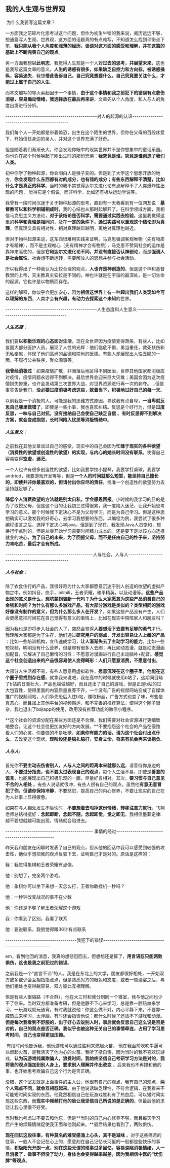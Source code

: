 ## 我的人生观与世界观

​	为什么我要写这篇文章？

​	一方面我之前碎片化思考过这个问题，但作为初生牛犊的我来说，阅历远远不够，想通篇写人生观、世界观，这方面的话题真的有点难写，不知道怎么找到平衡点下笔，**我只能从我个人角度和浅薄的经历，谈谈对这方面的感受和理解，并在这篇的基础上不断完善自己的观点**。

​	另一方面我想**以此明志**，我觉得人生观是一个人**对过去的思考，并展望未来**，这也是我写这篇文章的意义。**人生的诱惑有很多，如果缺乏自控力和方向标，被诱惑操纵，容易迷失**，我想**借此告诉自己，自己究竟想要什么，自己究竟要关注什么，才能过上属于自己的人生**。

​	而本文编写的导火索起因于一个事情，**由于这个事情和我之前犯下的错误有点悲伤消极，容易煽动情绪，我选择放在最后再来讲**，文章先从个人角度，和人与人的角度出发进行分析。

---------------------------------------------对人的起源的认识----------------------------------------------

​	我们每个人一开始都是带着惊恐，出生在这个陌生的世界，但你在父母的百般疼爱下，开始信任身边的亲人，并对这个世界充满了好奇。

​	但是随着我们渐渐长大，你会发现你眼中的现实世界并不是你想象中的童话乐园。你也许在那个时候唤起了刚出生时的那份恐惧：**我究竟是谁，究竟是谁创造了我们人类。**

​	初中你学了物种起源，你会明白人是猴子变的。但是到了大学这个思想开放的地方，**你会发现什么东西都有对的成分，也有错的成分；有些东西解释不清楚，比如什么才是真正的科学**。当时的我不禁觉得达尔文进化论有点解释不了人类爆炸性出现的问题， 觉得它是个假说，而非科学，比如还有板块运动学说等。

​	我曾有一段时间沉迷于关于物种起源的思考，直到有一天我看到有一位网友说：**基督教可以和科学相辅相成时**，我的心结也从那时起解开了。在科学领域方面，我相信马克思主义方法论，**对于该结论是否科学，需要通过实践去检验**。这里我觉得这里的**科学和真理是相同**的，及在**一定的条件下，通过实践可以重现这个结论即为真理**，但真理又具有相对性，相对真理越辩越明，离绝对真理也越近。

​	但对于物种起源来说，这东西很难用实践来证明。马克思强调客观唯物（先有物质才有精神），而不是主观唯心（先有精神才会有物质），马克思不赞同社会的运作是靠神来驱使的，但是**它和达尔文进化论不同，并没有直接否认神创论**，而是**强调人是社会属性**，社会想不断运转，需要解放人的思想并参与社会活动。

​	所以我得出了一种我认为比较合理的观点，**人也许是神创造的**，但是这个神和基督教里的上帝，天主教真主安拉是不同的。神也许就是在宇宙的最深处，是一切生命的起源，它也许是以物质而存在。

​	这样的解释，你似乎会更加安心，因为**相信这世界**上有一种**超出我们人类现如今可以理解的东西**，人类才会**有兴趣，有动力去探索这个未知**的世界。

---------------------------------------------人生态度和人生意义-------------------------------------------

##### 人生态度：

​	我们要**以积极乐观的心态面对生活**，现在全世界因为疫情变得萧条，有些人，比如各国大部分医护人员，展现了人性的光辉：他们临危不惧，勇当重任，救死扶伤和无私奉献，体现了他们高尚的品德和崇尚的医德。有些人却展现出人性丑陋的一面，不履行公共秩序，聚众闹事等。

​	**我曾经消极过**：如果疫情扩散，非洲落后地区得不到医治，世界其他国家都消极应对疫情，疫情问题永远得不到解决，最后世界会迎来巨大灾难；美国会因为这次疫情损失惨重，也许会发动第三次世界大战，对世界资源进行再一次的剥夺。...但是事实告诉我们，**没必要过度消极考虑这些，就着当下，积极地过好自己的每一天**。

​	以前我是一个消极的人，可能是我的思维方式原因，导致我有点自卑，**一自卑就反思自己哪里做错了**，即使是一些小事，我也喜欢纠结。反思是个好行为，但是**过度反思，一味与自己对抗，没有接纳自己会使自己缺乏自信** 。**有时反思得不到解决方案，就会变成抱怨，长时间陷入忧思等消极情绪中**。



##### 人生意义：

​	之前我在其他文章谈过自己的感受，现实中的自己会因为**忙碌于现实的各种欲望（消费性的欲望或创造性的欲望）的实现，与内心的她长时间没有联系**，使得自己容易变得**空虚，迷茫**。

​	一个人也许有很多创造性的欲望，比如我要学拉小提琴，我要学打桌球，我要学andriod，我要游戏开发等等，但是**一个人的时间就那么短暂，能坚持自己擅长的，即使并非你最喜欢的，但请付出你应尽的责任**，找准一个创造性的欲望努力去坚持就足够了。

​	**降低个人消费欲望的方法就是别太自私，学会感恩回报**。小时候的我学习的目的是为了取悦父母，但是这个目的让我初三过得很累，我一度陷入迷茫，让我开始思考学习的意义。那个时候我下定决心不是为父母学习，而是为自己学习。但是这种思想确实可以激发我的好奇心，去学习我想要的东西。以编程为例，我尝试了很多种编程语言之后，选择下定决心学java，但是到了现在，我发现Java人员饱和，想换行学点别的，但是从零开始学习需要时间精力成本的。还是要下定以该方向选择就业的决心，**为了自己的未来，为了回报父母，而不是任由自己的性子来，坚持努力肯吃苦，最后才会有所成。**

-------------------------------------------人与社会，人与人------------------------------------------------

##### 人与社会：	

​	除了衣食住行的产品，我很好奇为什么大家都愿意沉迷于别人创造的欲望的虚拟产物之中，例如抖音，快手，bilibili，王者荣耀，和平精英，以及动漫等。**这些产品出现的意义是什么，想坑蒙拐骗新一代吗？为什么大家愿意为这些产品消费自己的金钱和时间？为什么有那么多游戏产品，有大部分游戏是类似的？类型相同的游戏好像没有制作的意义，但为什么那么多人在开发？**。如果这些产品没有产生，人们会更愿意把时间花在自己觉得有意义的事情上，比如在现实中陪陪家人和朋友吗？

​	因为我也是即将步入社会的人了，突然会觉得**人要想活下去要有足够的勇气**才行。我理解大家都是为了生存，他们通过**研究用户的弱点**，**开发出容易让人上瘾的产品** ：比如一些培训机构，宣传速成学习，**让人渐渐失去了主动学习的能力**。比如一些短视频，明明没有什么营养，但是却有很多人去刷；再比如动态漫，就是动态漫画加配音，它解决了自己懒惰的习性：不愿意对漫画进行自己主动脑补+配音。**感觉这个社会创造出来的产品很容易使人变得畸形：人们只愿意消费，不愿意付出**。

​	大部分人生活都不易，有些人愿意用虚拟软件，**愿意沉浸在这个圈子里，他能在这个圈子里找到存在感**。就拿我来说吧，我在高中的时候就使用b站了，这期间目睹了b站的日渐壮大，产品也越做越好，而且还出了自己的游戏，但是正是b站的过大包容性，使得里面的内容质量良莠不齐，一个没有广告的视频网站变成了自媒体推广的视频网站，人们争先恐后入住b站，赚取粉丝，广告方式也变了味，有些是真恶心。而且加上其他平台的视频搬运，和不完善的推荐算法，使得这个圈子很杂，我也退出了b站app的使用，改用没有推荐功能的微信小程序。

​	**这个社会的资源分配在某些方面还是不合理，我们需要对社会资源进行更细致地整合，让这个社会往更加友好的方向发展。**不要抱怨这个社会的产品在侵蚀着人们的心灵，你要做的不是吐槽，**如果你有能力的话，请为这个社会付出点什么**，去改变这个现状。**现阶段还是稳扎稳打，安身立命，将来有机会再来谈抱负**。



##### 人与人:

​	首先你**不要主动去伤害别人**，**人与人之间的距离本来就那么远**，请善待你身边的人，**不要过分指责，也不要太过表现自己的观点**，每个人生活不易，即使是**善意的谎言**，也能展现出自己积极乐观的一面，尽量好言相对。
​	其次，**要习惯与自己意见不合的人相处** 。有些人说话就很冲，有些人很有自己的观点，虽然他**有意无意冒犯了你，但请你保持冷静**，不要怒怼，提高自己的内心修养，不要让现实的自己在为人处事上显得疲惫。

​	如果在与人相处发生不愉快时，**不要想着去甩掉这份情绪，转移注意力就行**。飞翔老师总结得挺好：**念起即断，念起不随，念起即觉，觉之即无**。我相信墨菲定律:越不要想就越可能出现，情绪就会陷进去。

------------------------------------------- 事情的经过-----------------------------------------------

​	昨天我和朋友在闲聊时发表了自己的观点，但从他的回话中我可以感受到较强的攻击性，他似乎想把我的观点反驳下去，证明自己才是对的。原话是这样的：

我：我觉得象棋和王者荣耀有点像。

他：别想了，完全两个游戏。

他：象棋你可以坐下来想一天怎么打，王者你敢挂机一秒吗？

他：一秒钟改变战况的事不在少数

他：你还是不够了解王者荣耀这个游戏

我：你看到了区别，我看了联系

他：要说联系，我倒觉得跟36计有点联系

-----------------------------------我犯下的错误----------------------------------------------------

​	em，看到他回的消息，我真的想怒怼回去，但想想还是算了，**用言语怼只能两败俱伤，这也是我之前犯过的错误**。

​	之前我是一个“直言不讳”的人。我是在东北上的大学，朋友都很好相处，一开始双方或多或少会互相指指点点，但是熟悉对方的眼色和态度，或者一顿酒宴之后，与他们相处也变得越容易，双方彼此互相理解。

​	但是有些人很隔路（不合群），他在大三时和我分到同一个寝室，我与他之间也少不了往来。当时双方都准备考研，但是他静不下心来学习，总是靠一腔热血来学习，一玩游戏就玩通宵。有时我就说他：你这么做不对，内心平静下来，不要靠一腔热血来学习，太浮躁。有时还会指责他说：都什么时候了还放不下游戏和动漫。**但是每次我看到不舒服的，出于好心去说别人时，事后就会反思自己这么说是否是对的，自己的观点是否正确，我似乎也被这种无关自己的事情牵连，占用了学习思考时间，自己也变得更加压抑。**

​	有段时间他告诉我，他玩游戏可以通过胜利来燃起火苗， 他在我面前吹吹牛逼可以燃起火苗，是我浇灭了他内心的火苗。我听了挺自责，因为当时的我不喜欢玩游戏，**认为玩游戏纯属欺骗人，浪费时间，我始终坚信自己考研学习方法是对的，我将我的观点强加到别人身上，要求别人理解并作出改变** 。后来我也不再搅和他的事，也开始思考欺骗自己这个行为是否正确。

​	没错，这个室友就是上面事件的主人公，他很有自己的观点，我有自己的观点，**两个人观点不同，就会互相怼起来**。由于他说话缺乏理性，不符合逻辑，在我看来不可能短时间实现的东西，他竟然相信自己在玩游戏胜利有了热血后，可以短时间实现这些东西，而**现实中频频打他的脸让我坚信自己所说的是正确的**。但最后他的求饶让我心里很不好受。

​	当时我也考虑过不要去和他怼，但是**当时的自己内心修养不够，而且每天学习后产生的烦躁情绪促使我正面和他刚起来。**最后结果也看到了，两败俱伤。

​	**现在回忆这段往事，有种莫名的难受感涌上心头，真不是滋味** 。对于这些痛苦的往事，一般人不会记在心上的，愿意刻在自己记忆长河里的一般都是些快乐的事情。**积极阳光开朗一点，别在这些无谓的琐事过多回忆，容易深陷消极情绪，人一旦消极了，做事不但没了动力，身体也会变得越来越差，因为我相信中医的“忧伤脾”等观点**。